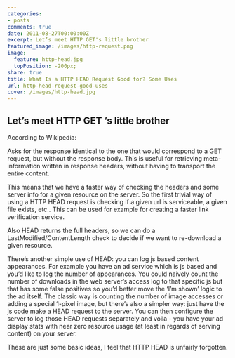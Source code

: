 ```yaml
---
categories:
- posts
comments: true
date: 2011-08-27T00:00:00Z
excerpt: Let’s meet HTTP GET's little brother
featured_image: /images/http-request.png
image:
  feature: http-head.jpg
  topPosition: -200px;
share: true
title: What Is a HTTP HEAD Request Good for? Some Uses
url: http-head-request-good-uses
cover: /images/http-head.jpg
---
```


## Let’s meet HTTP GET ‘s little brother  

According to Wikipedia:

Asks for the response identical to the one that would correspond to a GET request, but without the response body. This is useful for retrieving meta-information written in response headers, without having to transport the entire content.

This means that we have a faster way of checking the headers and some server info for a given resource on the server. So the first trivial way of using a HTTP HEAD request is checking if a given url is serviceable, a given file exists, etc.. This can be used for example for creating a faster link verification service.

Also HEAD returns the full headers, so we can do a LastModified/ContentLength check to decide if we want to re-download a given resource.

There’s another simple use of HEAD: you can log js based content appearances. For example you have an ad service which is js based and you’d like to log the number of appearances. You could naively count the number of downloads in the web server’s access log to that specific js but that has some false positives so you’d better move the ‘I’m shown’ logic to the ad itself. The classic way is counting the number of image accesses or adding a special 1-pixel image, but there’s also a simpler way: just have the js code make a HEAD request to the server. You can then configure the server to log those HEAD requests separately and voila - you have your ad display stats with near zero resource usage (at least in regards of serving content) on your server.

These are just some basic ideas, I feel that HTTP HEAD is unfairly forgotten.